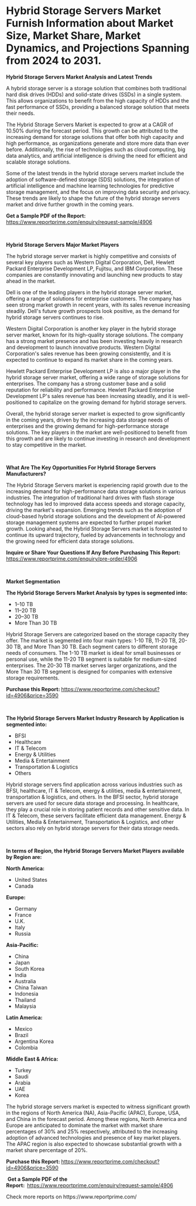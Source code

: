 <p><h1>Hybrid Storage Servers Market Furnish Information about Market Size, Market Share, Market Dynamics, and Projections Spanning from 2024 to 2031.</h1></p><p><strong>Hybrid Storage Servers Market Analysis and Latest Trends</strong></p>
<p><p>A hybrid storage server is a storage solution that combines both traditional hard disk drives (HDDs) and solid-state drives (SSDs) in a single system. This allows organizations to benefit from the high capacity of HDDs and the fast performance of SSDs, providing a balanced storage solution that meets their needs.</p><p>The Hybrid Storage Servers Market is expected to grow at a CAGR of 10.50% during the forecast period. This growth can be attributed to the increasing demand for storage solutions that offer both high capacity and high performance, as organizations generate and store more data than ever before. Additionally, the rise of technologies such as cloud computing, big data analytics, and artificial intelligence is driving the need for efficient and scalable storage solutions.</p><p>Some of the latest trends in the hybrid storage servers market include the adoption of software-defined storage (SDS) solutions, the integration of artificial intelligence and machine learning technologies for predictive storage management, and the focus on improving data security and privacy. These trends are likely to shape the future of the hybrid storage servers market and drive further growth in the coming years.</p></p>
<p><strong>Get a Sample PDF of the Report:&nbsp;</strong> <a href="https://www.reportprime.com/enquiry/request-sample/4906">https://www.reportprime.com/enquiry/request-sample/4906</a></p>
<p>&nbsp;</p>
<p><strong>Hybrid Storage Servers Major Market Players</strong></p>
<p><p>The hybrid storage server market is highly competitive and consists of several key players such as Western Digital Corporation, Dell, Hewlett Packard Enterprise Development LP, Fujitsu, and IBM Corporation. These companies are constantly innovating and launching new products to stay ahead in the market. </p><p>Dell is one of the leading players in the hybrid storage server market, offering a range of solutions for enterprise customers. The company has seen strong market growth in recent years, with its sales revenue increasing steadily. Dell's future growth prospects look positive, as the demand for hybrid storage servers continues to rise.</p><p>Western Digital Corporation is another key player in the hybrid storage server market, known for its high-quality storage solutions. The company has a strong market presence and has been investing heavily in research and development to launch innovative products. Western Digital Corporation's sales revenue has been growing consistently, and it is expected to continue to expand its market share in the coming years.</p><p>Hewlett Packard Enterprise Development LP is also a major player in the hybrid storage server market, offering a wide range of storage solutions for enterprises. The company has a strong customer base and a solid reputation for reliability and performance. Hewlett Packard Enterprise Development LP's sales revenue has been increasing steadily, and it is well-positioned to capitalize on the growing demand for hybrid storage servers.</p><p>Overall, the hybrid storage server market is expected to grow significantly in the coming years, driven by the increasing data storage needs of enterprises and the growing demand for high-performance storage solutions. The key players in the market are well-positioned to benefit from this growth and are likely to continue investing in research and development to stay competitive in the market.</p></p>
<p>&nbsp;</p>
<p><strong>What Are The Key Opportunities For Hybrid Storage Servers Manufacturers?</strong></p>
<p><p>The Hybrid Storage Servers market is experiencing rapid growth due to the increasing demand for high-performance data storage solutions in various industries. The integration of traditional hard drives with flash storage technology has led to improved data access speeds and storage capacity, driving the market's expansion. Emerging trends such as the adoption of cloud-based hybrid storage solutions and the development of AI-powered storage management systems are expected to further propel market growth. Looking ahead, the Hybrid Storage Servers market is forecasted to continue its upward trajectory, fueled by advancements in technology and the growing need for efficient data storage solutions.</p></p>
<p><strong>Inquire or Share Your Questions If Any Before Purchasing This Report:</strong> <a href="https://www.reportprime.com/enquiry/pre-order/4906">https://www.reportprime.com/enquiry/pre-order/4906</a></p>
<p>&nbsp;</p>
<p><strong>Market Segmentation</strong></p>
<p><strong>The Hybrid Storage Servers Market Analysis by types is segmented into:</strong></p>
<p><ul><li>1–10 TB</li><li>11–20 TB</li><li>20–30 TB</li><li>More Than 30 TB</li></ul></p>
<p><p>Hybrid Storage Servers are categorized based on the storage capacity they offer. The market is segmented into four main types: 1-10 TB, 11-20 TB, 20-30 TB, and More Than 30 TB. Each segment caters to different storage needs of consumers. The 1-10 TB market is ideal for small businesses or personal use, while the 11-20 TB segment is suitable for medium-sized enterprises. The 20-30 TB market serves larger organizations, and the More Than 30 TB segment is designed for companies with extensive storage requirements.</p></p>
<p><strong>Purchase this Report:&nbsp;</strong><a href="https://www.reportprime.com/checkout?id=4906&price=3590">https://www.reportprime.com/checkout?id=4906&price=3590</a></p>
<p>&nbsp;</p>
<p><strong>The Hybrid Storage Servers Market Industry Research by Application is segmented into:</strong></p>
<p><ul><li>BFSI</li><li>Healthcare</li><li>IT & Telecom</li><li>Energy & Utilities</li><li>Media & Entertainment</li><li>Transportation & Logistics</li><li>Others</li></ul></p>
<p><p>Hybrid storage servers find application across various industries such as BFSI, healthcare, IT & Telecom, energy & utilities, media & entertainment, transportation & logistics, and others. In the BFSI sector, hybrid storage servers are used for secure data storage and processing. In healthcare, they play a crucial role in storing patient records and other sensitive data. In IT & Telecom, these servers facilitate efficient data management. Energy & Utilities, Media & Entertainment, Transportation & Logistics, and other sectors also rely on hybrid storage servers for their data storage needs.</p></p>
<p>&nbsp;</p>
<p><strong>In terms of Region, the Hybrid Storage Servers Market Players available by Region are:</strong></p>
<p>
    <p> <strong> North America: </strong>
        <ul>
            <li>United States</li>
            <li>Canada</li>
        </ul>
        </p> 
    <p> <strong> Europe: </strong>
        <ul>
            <li>Germany</li>
            <li>France</li>
            <li>U.K.</li>
            <li>Italy</li>
            <li>Russia</li>
        </ul>
        </p> 
    <p> <strong> Asia-Pacific: </strong>
        <ul>
            <li>China</li>
            <li>Japan</li>
            <li>South Korea</li>
            <li>India</li>
            <li>Australia</li>
            <li>China Taiwan</li>
            <li>Indonesia</li>
            <li>Thailand</li>
            <li>Malaysia</li>
        </ul>
        </p> 
    <p> <strong> Latin America: </strong>
        <ul>
            <li>Mexico</li>
            <li>Brazil</li>
            <li>Argentina Korea</li>
            <li>Colombia</li>
        </ul>
        </p> 
    <p> <strong> Middle East & Africa: </strong>
        <ul>
            <li>Turkey</li>
            <li>Saudi</li>
            <li>Arabia</li>
            <li>UAE</li>
            <li>Korea</li>
        </ul>
    </p>
    </p>
<p><p>The hybrid storage servers market is expected to witness significant growth in the regions of North America (NA), Asia-Pacific (APAC), Europe, USA, and China in the forecast period. Among these regions, North America and Europe are anticipated to dominate the market with market share percentages of 30% and 25% respectively, attributed to the increasing adoption of advanced technologies and presence of key market players. The APAC region is also expected to showcase substantial growth with a market share percentage of 20%.</p></p>
<p><strong>Purchase this Report: </strong><a href="https://www.reportprime.com/checkout?id=4906&price=3590">https://www.reportprime.com/checkout?id=4906&price=3590</a></p>
<p>&nbsp;<strong>Get a Sample PDF of the Report:&nbsp;&nbsp;</strong><a href="https://www.reportprime.com/enquiry/request-sample/4906">https://www.reportprime.com/enquiry/request-sample/4906</a></p>
<p><strong></strong></p>
<p>Check more reports on https://www.reportprime.com/</p>